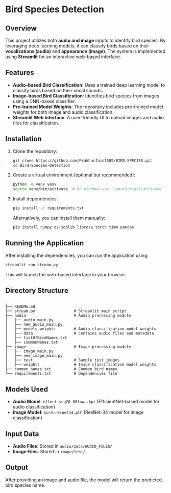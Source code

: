 # Bird Species Detection

## Overview
This project utilizes both **audio and image** inputs to identify bird species. By leveraging deep learning models, it can classify birds based on their **vocalizations (audio)** and **appearance (image)**. The system is implemented using **Streamlit** for an interactive web-based interface.

## Features
- **Audio-based Bird Classification**: Uses a trained deep learning model to classify birds based on their vocal sounds.
- **Image-based Bird Classification**: Identifies bird species from images using a CNN-based classifier.
- **Pre-trained Model Weights**: The repository includes pre-trained model weights for both image and audio classification.
- **Streamlit Web Interface**: A user-friendly UI to upload images and audio files for classification.

## Installation
1. Clone the repository:
   ```bash
   git clone https://github.com/PrakharJain1509/BIRD-SPECIES.git
   cd Bird-Species-Detection
   ```
2. Create a virtual environment (optional but recommended):
   ```bash
   python -m venv venv
   source venv/bin/activate  # On Windows use `venv\Scripts\activate`
   ```
3. Install dependencies:
   ```bash
   pip install -r requirements.txt
   ```
   Alternatively, you can install them manually:
   ```bash
   pip install numpy os-joblib librosa torch timm pandas
   ```

## Running the Application
After installing the dependencies, you can run the application using:
```bash
streamlit run stream.py
```
This will launch the web-based interface in your browser.

## Directory Structure
```
.
├── README.md
├── stream.py                 # Streamlit main script
├── audio                     # Audio processing module
│   ├── audio_main.py
│   ├── new_audio_main.py
│   ├── models_weights        # Audio classification model weights
│   ├── data                  # Contains audio files and metadata
│   ├── listOfBirdNames.txt
│   ├── commonNames.txt
├── image                     # Image processing module
│   ├── image_main.py
│   ├── new_image_main.py
│   ├── test                  # Sample test images
│   ├── weights               # Image classification model weights
├── common_names.txt          # Common bird names
└── requirements.txt          # Dependencies file
```

## Models Used
- **Audio Model**: `effnet_seg20_80low.ckpt` (EfficientNet-based model for audio classification)
- **Image Model**: `bird-resnet34.pth` (ResNet-34 model for image classification)

## Input Data
- **Audio Files**: Stored in `audio/data/AUDIO_FILES/`
- **Image Files**: Stored in `image/test/`

## Output
After providing an image and audio file, the model will return the predicted bird species name.
